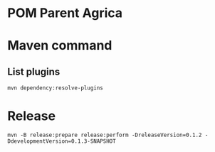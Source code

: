 POM Parent Agrica
========

# Maven command
## List plugins
```
mvn dependency:resolve-plugins
```

# Release
```
mvn -B release:prepare release:perform -DreleaseVersion=0.1.2 -DdevelopmentVersion=0.1.3-SNAPSHOT
```
